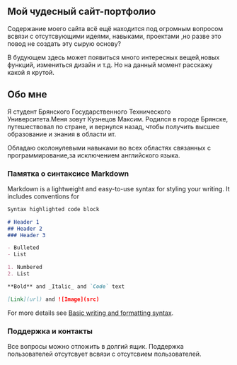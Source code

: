 ## Мой чудесный сайт-портфолио

Содержание моего сайта всё ещё находится под огромным вопросом всвязи с отсутсвующими идеями, навыками, проектами ,но разве это повод не создать эту сырую основу?

В будующем здесь может появиться много интересных вещей,новых функций, измениться дизайн и т.д. Но на данный момент расскажу какой я крутой.

## Обо мне

Я студент Брянского Государственного Технического Университета.Меня зовут Кузнецов Максим. Родился в городе Брянске, путешествовал по стране, и вернулся назад, чтобы получить высшее образование и знания в области ит.

Обладаю околонулевыми навыками во всех областях связанных с программирование,за исключением английского языка.

### Памятка о синтаксисе Markdown

Markdown is a lightweight and easy-to-use syntax for styling your writing. It includes conventions for

```markdown
Syntax highlighted code block

# Header 1
## Header 2
### Header 3

- Bulleted
- List

1. Numbered
2. List

**Bold** and _Italic_ and `Code` text

[Link](url) and ![Image](src)
```

For more details see [Basic writing and formatting syntax](https://docs.github.com/en/github/writing-on-github/getting-started-with-writing-and-formatting-on-github/basic-writing-and-formatting-syntax).

### Поддержка и контакты

Все вопросы можно отложить в долгий ящик.
Поддержка пользователей отсутсвует всвязи с отсутсвием пользователей.
